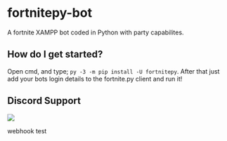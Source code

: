 # fortnitepy-bot
A fortnite XAMPP bot coded in Python with party capabilites.

## How do I get started?

Open cmd, and type; ```py -3 -m pip install -U fortnitepy```.
After that just add your bots login details to the fortnite.py client and run it!

## Discord Support
<a href="https://discord.gg/9y9Sqt2"><img src="https://i.imgur.com/wWTDpdl.png"></a>

webhook test
